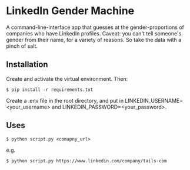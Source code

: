 # LinkedIn Gender Machine

A command-line-interface app that guesses at the gender-proportions of companies who have LinkedIn profiles. Caveat: you can't tell someone's gender from their name, for a variety of reasons. So take the data with a pinch of salt.

## Installation

Create and activate the virtual environment. Then:

```
$ pip install -r requirements.txt
```

Create a .env file in the root directory, and put in LINKEDIN_USERNAME=<your_username> and LINKEDIN_PASSWORD=<your_password>.

## Uses

```
$ python script.py <comapny_url>
```
e.g.

```
$ python script.py https://www.linkedin.com/company/tails-com
```